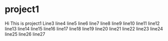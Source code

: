 # project1
Hi This is project1
Line3
line4
line5
line6
line7
line8
line9
line10
line11
line12
line13
line14
line15
line16
line17
line18
line19
line20
line21
line22
line23
line24
line25
line26
line27
